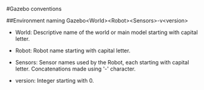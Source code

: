 #Gazebo conventions

##Environment naming
Gazebo\<World\>\<Robot\>\<Sensors\>-v\<version\>

* World: Descriptive name of the world or main model starting with capital letter.

* Robot: Robot name starting with capital letter.

* Sensors: Sensor names used by the Robot, each starting with capital letter. Concatenations made using '-' character.

* version: Integer starting with 0.
